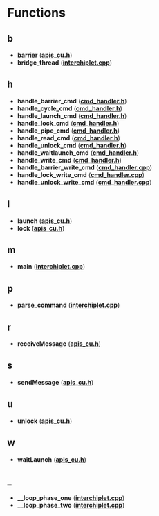 # Functions


## b

* **barrier** ([**apis\_cu.h**](apis__cu_8h.md))
* **bridge\_thread** ([**interchiplet.cpp**](interchiplet_8cpp.md))


## h

* **handle\_barrier\_cmd** ([**cmd\_handler.h**](cmd__handler_8h.md))
* **handle\_cycle\_cmd** ([**cmd\_handler.h**](cmd__handler_8h.md))
* **handle\_launch\_cmd** ([**cmd\_handler.h**](cmd__handler_8h.md))
* **handle\_lock\_cmd** ([**cmd\_handler.h**](cmd__handler_8h.md))
* **handle\_pipe\_cmd** ([**cmd\_handler.h**](cmd__handler_8h.md))
* **handle\_read\_cmd** ([**cmd\_handler.h**](cmd__handler_8h.md))
* **handle\_unlock\_cmd** ([**cmd\_handler.h**](cmd__handler_8h.md))
* **handle\_waitlaunch\_cmd** ([**cmd\_handler.h**](cmd__handler_8h.md))
* **handle\_write\_cmd** ([**cmd\_handler.h**](cmd__handler_8h.md))
* **handle\_barrier\_write\_cmd** ([**cmd\_handler.cpp**](cmd__handler_8cpp.md))
* **handle\_lock\_write\_cmd** ([**cmd\_handler.cpp**](cmd__handler_8cpp.md))
* **handle\_unlock\_write\_cmd** ([**cmd\_handler.cpp**](cmd__handler_8cpp.md))


## l

* **launch** ([**apis\_cu.h**](apis__cu_8h.md))
* **lock** ([**apis\_cu.h**](apis__cu_8h.md))


## m

* **main** ([**interchiplet.cpp**](interchiplet_8cpp.md))


## p

* **parse\_command** ([**interchiplet.cpp**](interchiplet_8cpp.md))


## r

* **receiveMessage** ([**apis\_cu.h**](apis__cu_8h.md))


## s

* **sendMessage** ([**apis\_cu.h**](apis__cu_8h.md))


## u

* **unlock** ([**apis\_cu.h**](apis__cu_8h.md))


## w

* **waitLaunch** ([**apis\_cu.h**](apis__cu_8h.md))


## _

* **\_\_loop\_phase\_one** ([**interchiplet.cpp**](interchiplet_8cpp.md))
* **\_\_loop\_phase\_two** ([**interchiplet.cpp**](interchiplet_8cpp.md))

